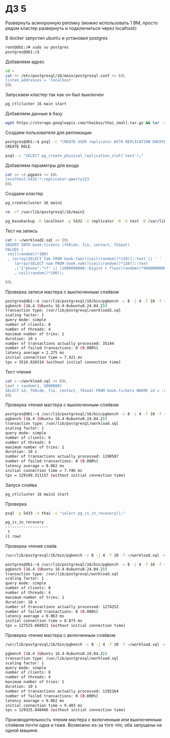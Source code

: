 # ДЗ 5

Развернуть асинхронную реплику (можно использовать 1 ВМ, просто рядом кластер развернуть и подключиться через localhost):

В docker запустил ubuntu и установил postgres

```sh
root@db1:/# sudo su postgres 
postgres@db1:/$
```

Добавляем адрес

```sh
cd ~
cat >> /etc/postgresql/16/main/postgresql.conf << EOL
listen_addresses = 'localhost'
EOL
```

Запускаем кластер так как он был выключен

```sh
pg_ctlcluster 16 main start
```

Добавляем данные в базу

```sh
wget https://storage.googleapis.com/thaibus/thai_small.tar.gz && tar -xf thai_small.tar.gz && psql < thai.sql
```

Создаем пользователя для репликации

```sh
postgres@db1:~$ psql -c "CREATE USER replicator WITH REPLICATION ENCRYPTED PASSWORD 'qwerty123';"
CREATE ROLE
```

```sh
psql -c "SELECT pg_create_physical_replication_slot('test');"
```

Добавляем параметры для входа

```sh
cat >> ~/.pgpass << EOL
localhost:5432:*:replicator:qwerty123
EOL
```

Создаем кластер

```sh
pg_createcluster 16 main2
```

```sh
rm -rf /var/lib/postgresql/16/main2
```

```sh
pg_basebackup -h localhost -p 5432 -U replicator -R -S test -D /var/lib/postgresql/16/main2
```

Тест на запись

```sh
cat > ~/workload2.sql << EOL
INSERT INTO book.tickets (fkRide, fio, contact, fkSeat)
VALUES (
 ceil(random()*100)
 , (array(SELECT fam FROM book.fam))[ceil(random()*110)]::text || ' ' ||
    (array(SELECT nam FROM book.nam))[ceil(random()*110)]::text
    ,('{"phone":"+7' || (1000000000::bigint + floor(random()*9000000000)::bigint)::text || '"}')::jsonb
    , ceil(random()*100));

EOL
```

Проверка записи мастера с выключенным слэйвом

```sh
postgres@db1:~$ /usr/lib/postgresql/16/bin/pgbench -c 8 -j 4 -T 10 -f ~/workload2.sql -n -U postgres -p 5432 thai
pgbench (16.4 (Ubuntu 16.4-0ubuntu0.24.04.2))
transaction type: /var/lib/postgresql/workload2.sql
scaling factor: 1
query mode: simple
number of clients: 8
number of threads: 4
maximum number of tries: 1
duration: 10 s
number of transactions actually processed: 35144
number of failed transactions: 0 (0.000%)
latency average = 2.275 ms
initial connection time = 7.421 ms
tps = 3516.026514 (without initial connection time)
```

Тест чтения

```sh
cat > ~/workload.sql << EOL
\set r random(1, 5000000)
SELECT id, fkRide, fio, contact, fkSeat FROM book.tickets WHERE id = :r;
EOL
```

Проверка чтения мастера с выключенным слэйвом

```sh
postgres@db1:~$ /usr/lib/postgresql/16/bin/pgbench -c 8 -j 4 -T 10 -f ~/workload.sql -n -p 5432 -U postgres thai
pgbench (16.4 (Ubuntu 16.4-0ubuntu0.24.04.2))
transaction type: /var/lib/postgresql/workload.sql
scaling factor: 1
query mode: simple
number of clients: 8
number of threads: 4
maximum number of tries: 1
duration: 10 s
number of transactions actually processed: 1290587
number of failed transactions: 0 (0.000%)
latency average = 0.062 ms
initial connection time = 7.746 ms
tps = 129149.311157 (without initial connection time)
```

Запуск слэйва

```sh
pg_ctlcluster 16 main2 start
```

Проверка

```sh
psql -p 5433 -d thai -c "select pg_is_in_recovery();"
```

```sh
pg_is_in_recovery 
-------------------
 t
(1 row)
```

Проверка чтения слайв

```sh
/usr/lib/postgresql/16/bin/pgbench -c 8 -j 4 -T 10 -f ~/workload.sql -n -p 5433 -U postgres thai
```

```sh
postgres@db1:~$ /usr/lib/postgresql/16/bin/pgbench -c 8 -j 4 -T 10 -f ~/workload.sql -n -p 5433 -U postgres thai
pgbench (16.4 (Ubuntu 16.4-0ubuntu0.24.04.2))
transaction type: /var/lib/postgresql/workload.sql
scaling factor: 1
query mode: simple
number of clients: 8
number of threads: 4
maximum number of tries: 1
duration: 10 s
number of transactions actually processed: 1274252
number of failed transactions: 0 (0.000%)
latency average = 0.063 ms
initial connection time = 8.873 ms
tps = 127525.868921 (without initial connection time)
```

Проверка чтения мастера с включенным слэйвом

```sh
/usr/lib/postgresql/16/bin/pgbench -c 8 -j 4 -T 10 -f ~/workload.sql -n -p 5432 -U postgres thai
```

```sh
pgbench (16.4 (Ubuntu 16.4-0ubuntu0.24.04.2))
transaction type: /var/lib/postgresql/workload.sql
scaling factor: 1
query mode: simple
number of clients: 8
number of threads: 4
maximum number of tries: 1
duration: 10 s
number of transactions actually processed: 1292164
number of failed transactions: 0 (0.000%)
latency average = 0.062 ms
initial connection time = 9.403 ms
tps = 129325.848466 (without initial connection time)
```

Производительность чтения мастера с включенным или выключенным слэйвом почти одна и таже. Возможно из-за того что, оба запущены на одной машине.
